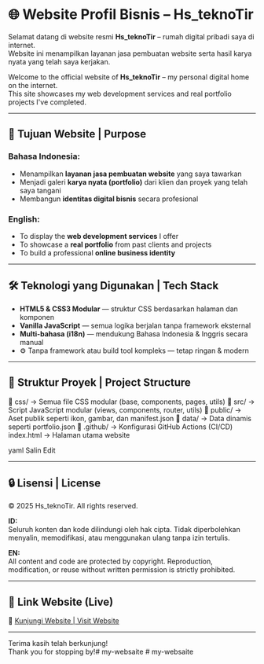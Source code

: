 # 🌐 Website Profil Bisnis – Hs_teknoTir

Selamat datang di website resmi **Hs_teknoTir** – rumah digital pribadi saya di internet.  
Website ini menampilkan layanan jasa pembuatan website serta hasil karya nyata yang telah saya kerjakan.

Welcome to the official website of **Hs_teknoTir** – my personal digital home on the internet.  
This site showcases my web development services and real portfolio projects I've completed.

---

## 🎯 Tujuan Website | Purpose

### Bahasa Indonesia:
- Menampilkan **layanan jasa pembuatan website** yang saya tawarkan  
- Menjadi galeri **karya nyata (portfolio)** dari klien dan proyek yang telah saya tangani  
- Membangun **identitas digital bisnis** secara profesional

### English:
- To display the **web development services** I offer  
- To showcase a **real portfolio** from past clients and projects  
- To build a professional **online business identity**

---

## 🛠 Teknologi yang Digunakan | Tech Stack

- **HTML5 & CSS3 Modular** — struktur CSS berdasarkan halaman dan komponen  
- **Vanilla JavaScript** — semua logika berjalan tanpa framework eksternal  
- **Multi-bahasa (i18n)** — mendukung Bahasa Indonesia & Inggris secara manual  
- ⚙️ Tanpa framework atau build tool kompleks — tetap ringan & modern

---

## 📁 Struktur Proyek | Project Structure

📁 css/ → Semua file CSS modular (base, components, pages, utils)
📁 src/ → Script JavaScript modular (views, components, router, utils)
📁 public/ → Aset publik seperti ikon, gambar, dan manifest.json
📁 data/ → Data dinamis seperti portfolio.json
📁 .github/ → Konfigurasi GitHub Actions (CI/CD)
index.html → Halaman utama website

yaml
Salin
Edit

---

## 🔒 Lisensi | License

© 2025 Hs_teknoTir. All rights reserved.  

**ID:**  
Seluruh konten dan kode dilindungi oleh hak cipta. Tidak diperbolehkan menyalin, memodifikasi, atau menggunakan ulang tanpa izin tertulis.

**EN:**  
All content and code are protected by copyright. Reproduction, modification, or reuse without written permission is strictly prohibited.

---

## 🔗 Link Website (Live)

🚀 [Kunjungi Website | Visit Website](https://your-domain.com)  

---

Terima kasih telah berkunjung!  
Thank you for stopping by!#   m y - w e b s a i t e  
 #   m y - w e b s a i t e  
 